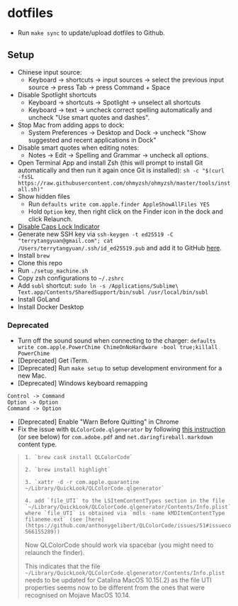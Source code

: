 # dotfiles

* Run `make sync` to update/upload dotfiles to Github.

## Setup

* Chinese input source:
  * Keyboard -> shortcuts -> input sources -> select the previous input source -> press Tab -> press Command + Space
* Disable Spotlight shortcuts
  * Keyboard -> shortcuts -> Spotlight -> unselect all shortcuts
  * Keyboard -> text -> uncheck correct spelling automatically and uncheck "Use smart quotes and dashes".
* Stop Mac from adding apps to dock:
  * System Preferences -> Desktop and Dock -> uncheck "Show suggested and recent applications in Dock"
* Disable smart quotes when editing notes:
  * Notes -> Edit -> Spelling and Grammar -> uncheck all options.
* Open Terminal App and install Zsh (this will prompt to install Git automatically and then run it again once Git is installed): `sh -c "$(curl -fsSL https://raw.githubusercontent.com/ohmyzsh/ohmyzsh/master/tools/install.sh)"`
* Show hidden files
  * Run `defaults write com.apple.finder AppleShowAllFiles YES`
  * Hold `Option` key, then right click on the Finder icon in the dock and click Relaunch.
* [Disable Caps Lock Indicator](https://discussions.apple.com/thread/255159504)
* Generate new SSH key via `ssh-keygen -t ed25519 -C "terrytangyuan@gmail.com"; cat /Users/terrytangyuan/.ssh/id_ed25519.pub` and add it to GitHub [here](https://github.com/settings/keys).
* Install `brew`
* Clone this repo
* Run `./setup_machine.sh`
* Copy zsh configurations to `~/.zshrc`
* Add `subl` shortcut: `sudo ln -s /Applications/Sublime\ Text.app/Contents/SharedSupport/bin/subl /usr/local/bin/subl`
* Install GoLand
* Install Docker Desktop

### Deprecated

* Turn off the sound sound when connecting to the charger: `defaults write com.apple.PowerChime ChimeOnNoHardware -bool true;killall PowerChime`
* [Deprecated] Get iTerm.
* [Deprecated] Run `make setup` to setup development environment for a new Mac.
* [Deprecated] Windows keyboard remapping

```
Control -> Command
Option -> Option
Command -> Option
```
* [Deprecated] Enable "Warn Before Quitting" in Chrome
* Fix the issue with `QLColorCode.qlgenerator` by following [this instruction](https://github.com/anthonygelibert/QLColorCode/issues/51#issuecomment-566209187) (or see below) for `com.adobe.pdf` and `net.daringfireball.markdown` content type.
 >     1. `brew cask install QLColorCode`
 > 
 >     2. `brew install highlight`
 > 
 >     3. `xattr -d -r com.apple.quarantine ~/Library/QuickLook/QLColorCode.qlgenerator`
 > 
 >     4. add `file_UTI` to the LSItemContentTypes section in the file `~/Library/QuickLook/QLColorCode.qlgenerator/Contents/Info.plist` where `file_UTI` is obtained via `mdls -name kMDItemContentType filaneme.ext` (see [here](https://github.com/anthonygelibert/QLColorCode/issues/51#issuecomment-566155289))
 > 
 > 
 > Now QLColorCode should work via spacebar (you might need to relaunch the finder).
 > 
 > This indicates that the file `~/Library/QuickLook/QLColorCode.qlgenerator/Contents/Info.plist` needs to be updated for Catalina MacOS 10.15(.2) as the file UTI properties seems now to be different from the ones that were recognised on Mojave MacOS 10.14.
